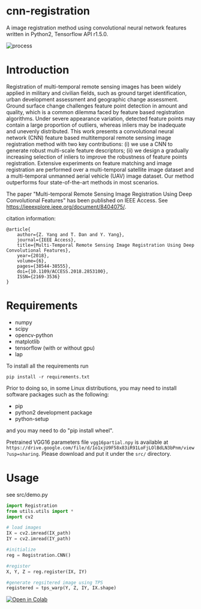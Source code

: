 # cnn-registration
A image registration method using convolutional neural network features written in Python2, Tensorflow API r1.5.0.

![process](https://github.com/yzhq97/cnn-registration/raw/publish/img/process_comp.jpg)

# Introduction
Registration of multi-temporal remote sensing images has been widely applied in military and
civilian fields, such as ground target identification, urban development assessment and geographic change
assessment. Ground surface change challenges feature point detection in amount and quality, which is
a common dilemma faced by feature based registration algorithms. Under severe appearance variation,
detected feature points may contain a large proportion of outliers, whereas inliers may be inadequate
and unevenly distributed. This work presents a convolutional neural network (CNN) feature based multitemporal
remote sensing image registration method with two key contributions: (i) we use a CNN to generate
robust multi-scale feature descriptors; (ii) we design a gradually increasing selection of inliers to improve the
robustness of feature points registration. Extensive experiments on feature matching and image registration
are performed over a multi-temporal satellite image dataset and a multi-temporal unmanned aerial vehicle
(UAV) image dataset. Our method outperforms four state-of-the-art methods in most scenarios.


The paper "Multi-temporal Remote Sensing Image Registration Using Deep Convolutional Features" has been published on IEEE Access. See https://ieeexplore.ieee.org/document/8404075/.

citation information:
```
@article{
    author={Z. Yang and T. Dan and Y. Yang}, 
    journal={IEEE Access}, 
    title={Multi-Temporal Remote Sensing Image Registration Using Deep Convolutional Features}, 
    year={2018}, 
    volume={6}, 
    pages={38544-38555}, 
    doi={10.1109/ACCESS.2018.2853100}, 
    ISSN={2169-3536}
}
```

# Requirements

* numpy
* scipy
* opencv-python
* matplotlib
* tensorflow (with or without gpu)
* lap

To install all the requirements run
```
pip install -r requirements.txt
```
Prior to doing so, in some Linux distributions, you may need to install software packages such as the following:

* pip
* python2 development package
* python-setup

and you may need to do "pip install wheel".

Pretrained VGG16 parameters file `vgg16partial.npy` is available at `https://drive.google.com/file/d/1o1xjU9F58x83iR91LoFjLOlBdLN3bPnm/view?usp=sharing`.
Please download and put it under the `src/` directory.

# Usage
see src/demo.py
```python
import Registration
from utils.utils import *
import cv2

# load images
IX = cv2.imread(IX_path)
IY = cv2.imread(IY_path)

#initialize
reg = Registration.CNN()

#register
X, Y, Z = reg.register(IX, IY)

#generate regsitered image using TPS
registered = tps_warp(Y, Z, IY, IX.shape)
```

<a href="https://githubtocolab.com/mberkay0/cnn-registration-with-regnet/blob/publish/cnn_registration_with_regnet.ipynb" target="_parent"><img src="https://colab.research.google.com/assets/colab-badge.svg" alt="Open in Colab"/></a>
